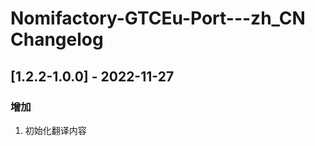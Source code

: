 <!-- Keep a Changelog guide -> https://keepachangelog.com -->

# Nomifactory-GTCEu-Port---zh_CN Changelog

## [1.2.2-1.0.0] - 2022-11-27

### 增加

1. 初始化翻译内容
